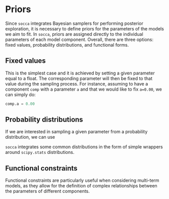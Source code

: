 # Priors

Since <code>socca</code> integrates Bayesian samplers for performing posterior exploration, it is necessary to define priors for the parameters of the models we aim to fit. In <code>socca</code>, priors are assigned directly to the individual parameters of each model component. Overall, there are three options: fixed values, probability distributions, and functional forms. 

## Fixed values
This is the simplest case and it is achieved by setting a given parameter equal to a float. The corresponding parameter will then be fixed to that value during the sampling process. For instance, assuming to have a component `comp` with a parameter `a` and that we would like to fix `a=0.00`, we can simply do:
```python
comp.a = 0.00
```

## Probability distributions
If we are interested in sampling a given parameter from a probability distribution, we can use 

<code>socca</code> integrates some common distributions in the form of simple wrappers around <code>scipy.stats</code> distributions.

## Functional constraints
Functional constraints are particularly useful when considering multi-term models, as they allow for the definition of complex relationships between the parameters of different components.